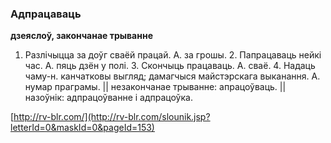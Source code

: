 ### Адпрацаваць
**дзеяслоў, закончанае трыванне**

1. Разлічыцца за доўг сваёй працай. А. за грошы. 2. Папрацаваць нейкі час. А. пяць дзён у полі. 3. Скончыць працаваць. А. сваё. 4. Надаць чаму-н. канчатковы выгляд; дамагчыся майстэрскага выканання. А. нумар праграмы. || незакончанае трыванне: апрацоўваць. || назоўнік: адпрацоўванне і адпрацоўка.

<a rel="author">[http://rv-blr.com/](http://rv-blr.com/slounik.jsp?letterId=0&maskId=0&pageId=153)</a>
